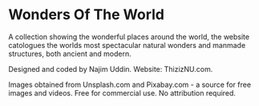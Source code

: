 # Wonders Of The World

A collection showing the wonderful places around the world, the website catologues the worlds most spectacular natural wonders and manmade structures, both ancient and modern.

Designed and coded by Najim Uddin. Website: ThizizNU.com.

Images obtained from Unsplash.com and Pixabay.com - a source for free images and videos. Free for commercial use. No attribution required.

